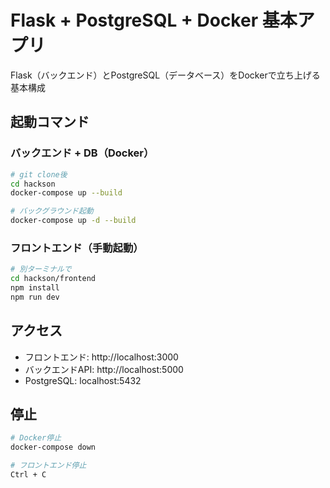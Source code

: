 # Flask + PostgreSQL + Docker 基本アプリ

Flask（バックエンド）とPostgreSQL（データベース）をDockerで立ち上げる基本構成

## 起動コマンド

### バックエンド + DB（Docker）
```bash
# git clone後
cd hackson
docker-compose up --build

# バックグラウンド起動
docker-compose up -d --build
```

### フロントエンド（手動起動）
```bash
# 別ターミナルで
cd hackson/frontend
npm install
npm run dev
```

## アクセス
- フロントエンド: http://localhost:3000
- バックエンドAPI: http://localhost:5000
- PostgreSQL: localhost:5432

## 停止
```bash
# Docker停止
docker-compose down

# フロントエンド停止
Ctrl + C
```